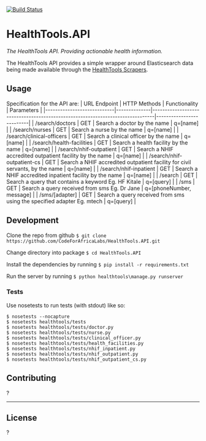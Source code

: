 [![Build Status](https://travis-ci.org/CodeForAfricaLabs/HealthTools.API.svg?branch=master)](https://travis-ci.org/CodeForAfricaLabs/HealthTools.API)

# HealthTools.API

_The HealthTools API. Providing actionable health information._

The HealthTools API provides a simple wrapper around Elasticsearch data being made available through the [HealthTools Scrapers](https://github.com/CodeForAfrica-SCRAPERS/healthtools_ke).

## Usage

Specification for the API are:
| URL Endpoint               | HTTP Methods | Functionality                                                                 | Parameters               |
|----------------------------|--------------|-------------------------------------------------------------------------------|--------------------------|
| /search/doctors            | GET          | Search a doctor by the name                                                   | q=[name]                 |
| /search/nurses             | GET          | Search a nurse by the name                                                    | q=[name]                 |
| /search/clinical-officers  | GET          | Search a clinical officer by the name                                         | q=[name]                 |
| /search/health-facilities  | GET          | Search a health facility by the name                                          | q=[name]                 |
| /search/nhif-outpatient    | GET          | Search a NHIF accredited outpatient facility by the name                      | q=[name]                 |
| /search/nhif-outpatient-cs | GET          | Search a NHIF accredited outpatient  facility for civil servants, by the name | q=[name]                 |
| /search/nhif-inpatient     | GET          | Search a NHIF accredited inpatient facility by the name                       | q=[name]                 |
| /search                    | GET          | Search a query that contains a keyword Eg. HF Kitale                          | q=[query]                |
| /sms                       | GET          | Search a query received from sms Eg. Dr Jane                                  | q=[phoneNumber, message] |
| /sms/[adapter]             | GET          | Search a query received from sms using the specified adapter Eg. mtech        | q=[query]                |
## Development

Clone the repo from github `$ git clone https://github.com/CodeForAfricaLabs/HealthTools.API.git`

Change directory into package `$ cd HealthTools.API`

Install the dependencies by running `$ pip install -r requirements.txt`

Run the server by running `$ python healthtools\manage.py runserver`

### Tests

Use nosetests to run tests (with stdout) like so:

```
$ nosetests --nocapture
$ nosetests healthtools/tests
$ nosetests healthtools/tests/doctor.py
$ nosetests healthtools/tests/nurse.py
$ nosetests healthtools/tests/clinical_officer.py
$ nosetests healthtools/tests/health_facilities.py
$ nosetests healthtools/tests/nhif_inpatient.py
$ nosetests healthtools/tests/nhif_outpatient.py
$ nosetests healthtools/tests/nhif_outpatient_cs.py
```

## Contributing

?

---

## License

?

